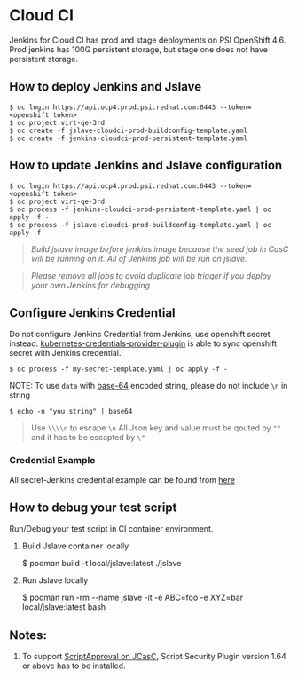 # Cloud CI

Jenkins for Cloud CI has prod and stage deployments on PSI OpenShift 4.6. Prod jenkins has 100G persistent storage, but stage one does not have persistent storage.

## How to deploy Jenkins and Jslave

    $ oc login https://api.ocp4.prod.psi.redhat.com:6443 --token=<openshift token>
    $ oc project virt-qe-3rd
    $ oc create -f jslave-cloudci-prod-buildconfig-template.yaml
    $ oc create -f jenkins-cloudci-prod-persistent-template.yaml

## How to update Jenkins and Jslave configuration

    $ oc login https://api.ocp4.prod.psi.redhat.com:6443 --token=<openshift token>
    $ oc project virt-qe-3rd
    $ oc process -f jenkins-cloudci-prod-persistent-template.yaml | oc apply -f -
    $ oc process -f jslave-cloudci-prod-buildconfig-template.yaml | oc apply -f -

> *Build jslave image before jenkins image because the seed job in CasC will be running on it. All of Jenkins job will be run on jslave.*

> *Please remove all jobs to avoid duplicate job trigger if you deploy your own Jenkins for debugging*

## Configure Jenkins Credential

Do not configure Jenkins Credential from Jenkins, use openshift secret instead. [kubernetes-credentials-provider-plugin](https://github.com/jenkinsci/kubernetes-credentials-provider-plugin) is able to sync openshift secret with Jenkins credential.

    $ oc process -f my-secret-template.yaml | oc apply -f -

NOTE: To use `data` with [base-64](https://kubernetes.io/docs/concepts/configuration/secret/#creating-a-secret-manually) encoded string, please do not include `\n` in string

    $ echo -n "you string" | base64

> Use `\\\\n` to escape `\n`
> All Json key and value must be qouted by `""` and it has to be escapted by `\"`

### Credential Example

All secret-Jenkins credential example can be found from [here](https://github.com/jenkinsci/kubernetes-credentials-provider-plugin/tree/master/docs/examples)


## How to debug your test script

Run/Debug your test script in CI container environment. 

1. Build Jslave container locally

    $ podman build -t local/jslave:latest ./jslave

2. Run Jslave locally

    $ podman run -rm --name jslave -it -e ABC=foo -e XYZ=bar local/jslave:latest bash

## Notes:

1. To support [ScriptApproval on JCasC](https://issues.jenkins-ci.org/browse/JENKINS-57563), Script Security Plugin version 1.64 or above has to be installed.
